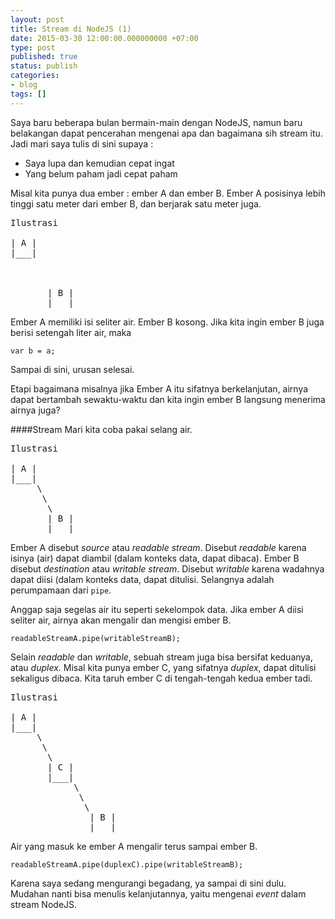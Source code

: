 ```yaml
---
layout: post
title: Stream di NodeJS (1)
date: 2015-03-30 12:00:00.000000000 +07:00
type: post
published: true
status: publish
categories:
- blog
tags: []
---
```



Saya baru beberapa bulan bermain-main dengan NodeJS, namun baru belakangan dapat pencerahan mengenai apa dan bagaimana sih stream itu. Jadi mari saya tulis di sini supaya :

- Saya lupa dan kemudian cepat ingat
- Yang belum paham jadi cepat paham


Misal kita punya dua ember : ember A dan ember B. Ember A posisinya lebih tinggi satu meter dari ember B, dan berjarak satu meter juga.

<pre>
Ilustrasi

| A |
|___|



       | B |
       |___|
</pre>
Ember A memiliki isi seliter air. Ember B kosong. Jika kita ingin ember B juga berisi setengah liter air, maka

``var b = a;``

Sampai di sini, urusan selesai.

Etapi bagaimana misalnya jika Ember A itu sifatnya berkelanjutan, airnya dapat bertambah sewaktu-waktu dan kita ingin ember B langsung menerima airnya juga?

####Stream
Mari kita coba pakai selang air.
<pre>
Ilustrasi

| A |
|___|
	 \
      \
       \
       | B |
       |___|
</pre>


Ember A disebut *source* atau *readable stream*. Disebut *readable* karena isinya (air) dapat diambil (dalam konteks data, dapat dibaca). Ember B disebut *destination* atau *writable stream*. Disebut *writable* karena wadahnya dapat diisi (dalam konteks data, dapat ditulisi. Selangnya adalah perumpamaan dari ``pipe``.

Anggap saja segelas air itu seperti sekelompok data. Jika ember A diisi seliter air, airnya akan mengalir dan mengisi ember B.

``readableStreamA.pipe(writableStreamB);``

Selain *readable* dan *writable*, sebuah stream juga bisa bersifat keduanya, atau *duplex*. Misal kita punya ember C, yang sifatnya *duplex*, dapat ditulisi sekaligus dibaca. Kita taruh ember C di tengah-tengah kedua ember tadi.

<pre>
Ilustrasi

| A |
|___|
	 \
      \
       \
       | C |
       |___|
            \
             \
              \
               | B |
               |___|
</pre>

Air yang masuk ke ember A mengalir terus sampai ember B.

``readableStreamA.pipe(duplexC).pipe(writableStreamB);``

Karena saya sedang mengurangi begadang, ya sampai di sini dulu. Mudahan nanti bisa menulis kelanjutannya, yaitu mengenai *event* dalam stream NodeJS.




